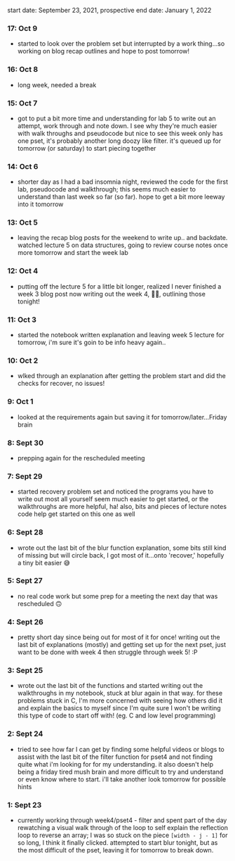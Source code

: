 start date: September 23, 2021, prospective end date: January 1, 2022

### 17: Oct 9
- started to look over the problem set but interrupted by a work thing...so working on blog recap outlines and hope to post tomorrow!

### 16: Oct 8
- long week, needed a break

### 15: Oct 7
- got to put a bit more time and understanding for lab 5 to write out an attempt, work through and note down. I see why they're much easier with walk throughs and pseudocode but nice to see this week only has one pset, it's probably another long doozy like filter. it's queued up for tomorrow (or saturday) to start piecing together

### 14: Oct 6
- shorter day as I had a bad insomnia night, reviewed the code for the first lab, pseudocode and walkthrough; this seems much easier to understand than last week so far (so far). hope to get a bit more leeway into it tomorrow

### 13: Oct 5
- leaving the recap blog posts for the weekend to write up.. and backdate. watched lecture 5 on data structures, going to review course notes once more tomorrow and start the week lab

### 12: Oct 4
- putting off the lecture 5 for a little bit longer, realized I never finished a week 3 blog post now writing out the week 4, 🤦‍♀️, outlining those tonight!

### 11: Oct 3
- started the notebook written explanation and leaving week 5 lecture for tomorrow, i'm sure it's goin to be info heavy again..

### 10: Oct 2
- wlked through an explanation after getting the problem start and did the checks for recover, no issues!

### 9: Oct 1
- looked at the requirements again but saving it for tomorrow/later...Friday brain

### 8: Sept 30
- prepping again for the rescheduled meeting

### 7: Sept 29
- started recovery problem set and noticed the programs you have to write out most all yourself seem much easier to get started, or the walkthroughs are more helpful, ha! also, bits and pieces of lecture notes code help get started on this one as well

### 6: Sept 28
- wrote out the last bit of the blur function explanation, some bits still kind of missing but will circle back, I got most of it...onto 'recover,' hopefully a tiny bit easier 😅

### 5: Sept 27
- no real code work but some prep for a meeting the next day that was rescheduled 🙃

### 4: Sept 26
- pretty short day since being out for most of it for once! writing out the last bit of explanations (mostly) and getting set up for the next pset, just want to be done with week 4 then struggle through week 5! :P

### 3: Sept 25
- wrote out the last bit of the functions and started writing out the walkthroughs in my notebook, stuck at blur again in that way. for these problems stuck in C, I'm more concerned with seeing how others did it and explain the basics to myself since I'm quite sure I won't be writing this type of code to start off with! (eg. C and low level programming)

### 2: Sept 24
- tried to see how far I can get by finding some helpful videos or blogs to assist with the last bit of the filter function for pset4 and not finding quite what i'm looking for for my understanding. it also doesn't help being a friday tired mush brain and more difficult to try and understand or even know where to start. i'll take another look tomorrow for possible hints

### 1: Sept 23
- currently working through week4/pset4 - filter and spent part of the day rewatching a visual walk through of the loop to self explain the reflection loop to reverse an array; I was so stuck on the piece <code>[width - j - 1]</code> for so long, I think it finally clicked. attempted to start blur tonight, but as the most difficult of the pset, leaving it for tomorrow to break down.
